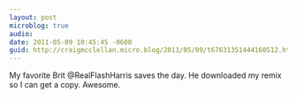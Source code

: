```yaml
---
layout: post
microblog: true
audio: 
date: 2011-05-09 10:45:45 -0600
guid: http://craigmcclellan.micro.blog/2011/05/09/t67631351444160512.html
---
```

My favorite Brit @RealFlashHarris saves the day.  He downloaded my remix so I can get a copy.  Awesome.
